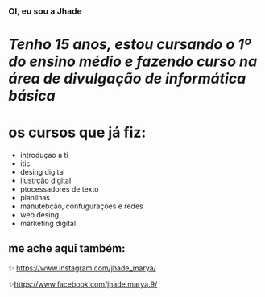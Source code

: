 ### OI, eu sou a Jhade
# _Tenho 15 anos, estou cursando o 1º do ensino médio e fazendo curso na área de divulgação de informática básica_
# os cursos que já fiz:
- introduçao a  ti
- itic
- desing digital
- ilustrção digital
- ptocessadores de texto
- planilhas
- manutebção, confugurações e redes
- web desing
- marketing digital

## me ache aqui também:
 ✨ https://www.instagram.com/jhade_marya/
 
 ✨https://www.facebook.com/jhade.marya.9/
